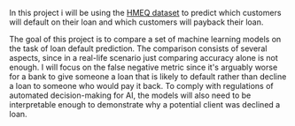 In this project i will be using the [HMEQ dataset](https://www.kaggle.com/datasets/ajay1735/hmeq-data/data) to predict which customers will default on their loan and which customers will payback their loan.

The goal of this project is to compare a set of machine learning models on the task of loan default prediction. The comparison consists of several aspects, since in a real-life scenario just comparing accuracy alone is not enough. I will focus on the false negative metric since it's arguably worse for a bank to give someone a loan that is likely to default rather than decline a loan to someone who would pay it back. To comply with regulations of automated decision-making for AI, the models will also need to be interpretable enough to demonstrate why a potential client was declined a loan.
